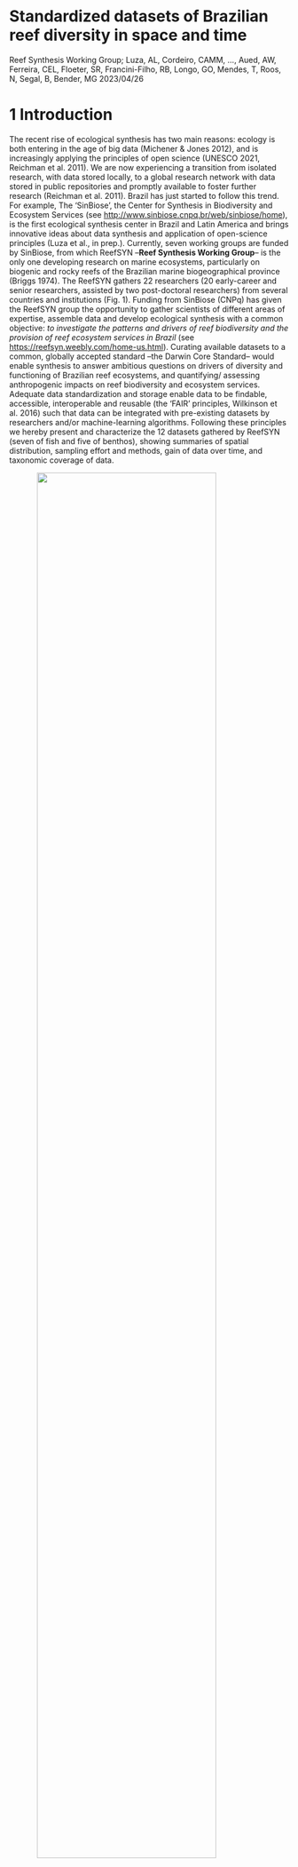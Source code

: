 Standardized datasets of Brazilian reef diversity in space and time
================
Reef Synthesis Working Group; Luza, AL, Cordeiro, CAMM, …, Aued, AW,
Ferreira, CEL, Floeter, SR, Francini-Filho, RB, Longo, GO, Mendes, T,
Roos, N, Segal, B, Bender, MG
2023/04/26

<!-- README.md is generated from README.Rmd. Please edit that file -->
<!-- badges: start -->
<!-- badges: end -->

# 1 Introduction

The recent rise of ecological synthesis has two main reasons: ecology is
both entering in the age of big data (Michener & Jones 2012), and is
increasingly applying the principles of open science (UNESCO 2021,
Reichman et al. 2011). We are now experiencing a transition from
isolated research, with data stored locally, to a global research
network with data stored in public repositories and promptly available
to foster further research (Reichman et al. 2011). Brazil has just
started to follow this trend. For example, The ‘SinBiose’, the Center
for Synthesis in Biodiversity and Ecosystem Services (see
<http://www.sinbiose.cnpq.br/web/sinbiose/home>), is the first
ecological synthesis center in Brazil and Latin America and brings
innovative ideas about data synthesis and application of open-science
principles (Luza et al., in prep.). Currently, seven working groups are
funded by SinBiose, from which ReefSYN –**Reef Synthesis Working
Group**– is the only one developing research on marine ecosystems,
particularly on biogenic and rocky reefs of the Brazilian marine
biogeographical province (Briggs 1974). The ReefSYN gathers 22
researchers (20 early-career and senior researchers, assisted by two
post-doctoral researchers) from several countries and institutions (Fig.
1). Funding from SinBiose (CNPq) has given the ReefSYN group the
opportunity to gather scientists of different areas of expertise,
assemble data and develop ecological synthesis with a common objective:
*to investigate the patterns and drivers of reef biodiversity and the
provision of reef ecosystem services in Brazil* (see
<https://reefsyn.weebly.com/home-us.html>). Curating available datasets
to a common, globally accepted standard –the Darwin Core Standard– would
enable synthesis to answer ambitious questions on drivers of diversity
and functioning of Brazilian reef ecosystems, and quantifying/ assessing
anthropogenic impacts on reef biodiversity and ecosystem services.
Adequate data standardization and storage enable data to be findable,
accessible, interoperable and reusable (the ‘FAIR’ principles, Wilkinson
et al. 2016) such that data can be integrated with pre-existing datasets
by researchers and/or machine-learning algorithms. Following these
principles we hereby present and characterize the 12 datasets gathered
by ReefSYN (seven of fish and five of benthos), showing summaries of
spatial distribution, sampling effort and methods, gain of data over
time, and taxonomic coverage of data.

<img src="README_files/figure-gfm/unnamed-chunk-1-1.png" width="80%" height="80%" style="display: block; margin: auto;" /><img src="README_files/figure-gfm/unnamed-chunk-1-2.png" width="80%" height="80%" style="display: block; margin: auto;" />
Fig. 1: Institutions (A) and research topics (B) explored by the ReefSYN
team members.

# 2 Methodology

## 2.1 Geographical and temporal coverage

From 2001 up to 2020, we gathered data on fish and benthic organisms
(e.g., algae, corals) in more 344 localities distributed throughout the
Brazilian coast and oceanic islands (Fig. 2, Tables 1 and 2). All these
data came from geographically replicated, large-scale and long-term
ecological monitoring research programs conducted over the last decades
in Brazil (SISBOTA-MAR, PELD-ILOC, Abrolhos Bank monitoring), and from
novel initiatives such as the monitoring of reef fish and benthos of Rio
Grande do Norte (e.g., Ross et al. 2019). The Brazilian marine
biogeographical province (Briggs, 1974; Floeter et al., 2008; Pinheiro
et al., 2018), located in Southwestern Atlantic, host reefs with mostly
turbid and nutrient-rich waters due to the sediment discharge from
several rivers that flow into the coast (Aued et al., 2018; Loiola et
al., 2019; Mies et al., 2020).Coral and rocky reefs are disposed along
more than 27 latitude degrees in the narrow continental shelf (0.91N to
27.6S latitude degrees; Fig. 3). These reefs are exposed to varied
temperature, productivity and salinity settings, producing a
north/northeast and south/southeast regionalization of the coastal
biodiversity (Cord et al., 2022; Pinheiro et al., 2018). Far from the
coast there are four oceanic islands, which host coralligenous and rocky
reefs, with high endemism levels, and a varied similarity in species
composition to that of coastal reefs (Cord et al., 2022; Pinheiro et
al., 2018). Recent analysis of spatially extensive benthic datasets
revealed clear-water reef communities occurring in the oceanic islands
and in oligotrophic waters from the Northeast region, whereas
turbid-water reef communities occurring throughout the coast (Santana et
al. 2023). The sampling effort available in the current datasets was not
evenly distributed in time. Indeed, since 2001, the number of samples
accumulated over time, as well as the number of sampled taxa (Fig. 2).
There was a notable increase in sampling effort after 2012-2013, which
is associated with the Sisbiota-Mar network, the increase in team
members, aggregation of datasets, and the total amount of financial
support derived from network cooperative efforts/partners. The
ProspeqMar project, for example, which has bioprospection and holobiotic
investigation objectives, has been an important contribution to network
maintenance from 2013 onwards. Notably, the cumulative number of
eventIDs (i.e. information associated with a sampling event–
i.e. something that occurs at a place and time– Darwin Core Task Group
(2009)) over time across the datasets show that i) there was an abrupt
increase in the number of eventIDs after 2013, mainly for benthos
(leveraged by the Sisbiota-Mar project (CNPq)), ii) large projects such
as Sisbiota-Mar and PELD ILOC have already made an effort to gather data
from previous initiatives (Krajewski & Floeter 2011), iii) there was a
nearly constant increase in the number of fish taxa over time. For
benthos, in contrast, there were years of constancy amid years of abrupt
increase in the number of identified taxa (Figs. 3 and 4), a delay
probably caused by the laboratory and computational work required to
identify these organisms.

<img src="README_files/figure-gfm/unnamed-chunk-2-1.png" width="100%" height="100%" style="display: block; margin: auto;" />
Fig. 2: Spatial distribution of fish (left) and benthos (right) sampling
sites per dataset.

## 2.2 Data description

The datasets described here represent different efforts to gather data
on reef fish and benthos along the Brazilian biogeographical province.
We hereby present 13 datasets, being eight of reef fish and five of
benthos. Three out of seven fish datasets and two out of five benthic
datasets are time series (Tables 1 and 2). The remaining datasets are
spatial snapshots (only one visit to a site) whose data were collected
over many years. There were a total of 24020 samples distributed
throughout the Brazilian biogeographic province (n=19969 for fish, and
n=4051) from 2001 to 2023. These samples were distributed in a total of
55 sites and 316 localities.

Table 1: Description of reef fish datasets.

| Dataset |         Sampling Protocol          | Samples (n) |     Scale     | Sampling area (m2) | Number of sites |    Latitude    |   Longitude    |   Years   |
|:-------:|:----------------------------------:|:-----------:|:-------------:|:------------------:|:---------------:|:--------------:|:--------------:|:---------:|
|    I    | Underwater visual survey - 20 x 2m |    4570     | Transect/plot |         40         |       20        |  -27.85, 0.92  | -48.52, -28.86 | 2001-2015 |
|   VI    |        Video plot - 2 x 1m         |     390     | Transect/plot |         2          |       12        |  -27.6, -0.87  | -48.39, -34.04 | 2009-2014 |
|   IV    | Underwater Visual Survey - 20 x 2m |    3480     | Transect/plot |         40         |        4        |  -20.53, 0.97  | -33.82, -28.86 | 2006-2019 |
|  VIII   | Underwater visual survey - 20 x 2m |     859     | Transect/plot |         40         |        7        |  -6.38, -4.72  | -36.7, -34.93  | 2016-2023 |
|    V    | Underwater visual survey - 20 x 2m |    1897     | Transect/plot |         40         |        9        | -27.84, -27.12 | -48.53, -48.33 | 2007-2021 |
|   III   | Underwater visual survey - 20 x 2m |    2146     | Transect/plot |         40         |        1        | -23.01, -22.96 | -42.04, -41.98 | 2003-2021 |
|   II    | Stationary visual survey - 4 x 2m  |    6422     | Transect/plot |         8          |        5        |  -18, -16.89   | -39.15, -38.65 | 2001-2014 |
|   VII   | Underwater visual survey - 20 x 2m |     330     | Transect/plot |         40         |        1        | -24.11, -24.1  | -45.71, -45.69 | 2013-2022 |

Table 2: number of sampling events of benthos sampling, per dataset.

| Dataset |       Sampling Protocol       | Samples (n) |   Scale    | Sampling area (m2) | Number of sites |    Latitude    |   Longitude    |   Years   |
|:-------:|:-----------------------------:|:-----------:|:----------:|:------------------:|:---------------:|:--------------:|:--------------:|:---------:|
|   XI    | Photoquadrats - 0.25 x 0.25 m |     345     | Plot/point |        0.06        |       15        |  -27.6, -0.87  | -48.39, -29.31 | 2010-2014 |
|    X    | Photoquadrats - 0.66 x 0.75 m |     24      | Plot/point |        0.50        |        7        |  -24.29, 0.92  | -46.18, -28.86 | 2008-2018 |
|   XII   |    Photoquadrats 50 X 50cm    |    2748     | Plot/point |        0.25        |        4        |  -20.52, 0.92  | -33.82, -29.32 | 2013-2019 |
|  XIII   | Photoquadrats - 0.25 x 0.25 m |     285     | Plot/point |        0.06        |        7        |  -6.38, -4.75  | -36.69, -34.93 | 2016-2017 |
|   IX    |  Photoquadrats - 0.5 x 0.5 m  |     54      | Plot/point |        0.66        |        7        | -17.98, -16.89 | -39.15, -38.66 | 2003-2014 |
|   IX    |   Photoquadrats - 1 X 0.7 m   |     595     | Plot/point |        0.66        |        7        | -17.98, -16.89 | -39.15, -38.66 | 2003-2014 |

<!-- badges: start -->
<!-- badges: end -->

<img src="README_files/figure-gfm/unnamed-chunk-5-1.png" width="100%" height="100%" style="display: block; margin: auto;" />
Fig. 3: The number of sampling events accumulated over time for fish
(top) and benthos (bottom). One sampling event consists, for example, on
one transect deployed into a locality. The vertical segments indicate
the year in which data included in each dataset started to be collected.
The horizontal bars depict the main funding sources as follows: dark
gray bar: Sisbiota, CNPq; light gray bar: PELD, CNPq; green bar:
ReefSYN, SinBiose CNPq.Databases: I: Fish communities from the Brazilian
province; II: Abrolhos Bank monitoring/time series; III: Arraial do Cabo
(Rio de Janeiro) monitoring/time series; IV: Oceanic islands’
monitoring/time series; V: Santa Catarina monitoring/time series; VI:
Trophic interactions along the Western Atlantic; VII: Alcatrazes
monitoring/time series; VIII: Rio Grande do Norte monitoring/time
series; IX: Benthic communities’ monitoring in Abrolhos Bank; X:
Extended benthic communities from the Brazilian province; XI: Benthic
communities from the Brazilian province; XII: Benthic communities’
monitoring/time series from oceanic islands; XIII: Benthic communities
from Rio Grande do Norte.

<img src="README_files/figure-gfm/unnamed-chunk-6-1.png" width="100%" height="100%" style="display: block; margin: auto;" />
Fig. 4: Trends in the number of scientific names accumulated over time
for fish (top) and benthos (bottom). The vertical segments depict the
year in which data included in each Dataset started to be collected. The
horizontal bars depict the formal funding as follows: dark gray bar:
Sisbiota, CNPq; light gray bar: PELD, CNPq; green bar: ReefSYN, SinBiose
CNPq. Databases: I: Fish communities from the Brazilian province; II:
Abrolhos Bank monitoring/time series; III: Arraial do Cabo (Rio de
Janeiro) monitoring/time series; IV: Oceanic islands’ monitoring/time
series; V: Santa Catarina monitoring/time series; VI: Trophic
interactions along the Western Atlantic; VII: Alcatrazes monitoring/time
series; VIII: Rio Grande do Norte monitoring/time series; IX: Benthic
communities’ monitoring in Abrolhos Bank; X: Extended benthic
communities from the Brazilian province; XI: Benthic communities from
the Brazilian province; XII: Benthic communities’ monitoring/time series
from oceanic islands; XIII: Benthic communities from Rio Grande do
Norte.

# 2.3 Data sources and sampling protocol

## 2.3.1 Reef fish datasets

### 2.3.1.1 Dataset I: Fish communities from the Brazilian province

This dataset, used by Morais et al. (2017), includes fish counts and
size estimates in 4,570 transects distributed over 137 localities in 20
different sites spanning from 0° to 27°S latitude degrees (including
oceanic islands). Sampling descriptors include *Observer ID*, *site
depth*, and *date*. The geographical information (coordinates) is
indicated here at the site level (i.e., represents a set of replicates
of transects in a given time and place). The method used to sample fish
was underwater visual census (UVC) with 20 × 2m in dimension, and
samples were obtained in the austral summer from 2007 to 2011. Strip
transects performed by free or scuba diving, during which the diver
unwound a tape while identifying, counting and estimating the total
length (LT, cm) of non-cryptic fishes \>10 cm. And, while retracting the
tape, following the same procedure for benthic-associated non-cryptic
fishes \<10 cm and cryptic species (see Morais et al. 2017 for more
details). The dataset also includes data from Krajewski & Floeter
(2011).

### 2.3.1.2 Dataset II: Abrolhos Bank monitoring/time series

Fish assemblage data from the Abrolhos Bank was collected by Ronaldo
Francini-Filho from 2001 to 2014. The dataset here includes samples of
five sites and 28 localities nested within sites but not evenly
distributed in space.. The variables in this dataset are related to the
description of fish identification and abundance, measured at stationary
visual censuses (4 x 2m, 5 min). Depth of sampling varied among sites
and ranged between 2 and 15m. Benthic communities assessments were
completed at the same sites, localities and depths of fish stationary
censuses, using either point-intersect technique (four 10m-transects in
each depth and locality) or photo quadrats (10 quadrats, 0.7m2).

### 2.3.1.3 Dataset III: Arraial do Cabo (Rio de Janeiro) monitoring/time series

The data were collected by the [LECAR team](https://www.lecar.uff.br/)
from 2003 to 2021, but were annually collected only from 2014 to 2021 at
four of the 21 sites monitored. All other sites were sampled
opportunistically. Dataset includes fish species, size and abundance
recorded at 40m2 (20x2m) belt-transects in rocky reefs in Arraial do
Cabo, Rio de Janeiro. Transects were laid at different depths at,
approximately, 5m intervals according to local maximum depths, ranging
from 1 to 25m deep. Samples include data from two distinct oceanographic
domains present locally, one under strong influence of seasonal
upwelling, and another with indirect influence of the upwelling.

### 2.3.1.4 Dataset IV: Oceanic islands’ monitoring/time series

Dataset of fish recorded in the four oceanic islands of Brazil: Fernando
de Noronha Archipelago, Rocas’ Atoll, Trindade Island and Martiz Vaz
Archipelago, and Saint Peter and Saint Paul’s Archipelago. Data were
collected from 2013 to 2019, organized by Juan Quimbayo, Thiago Silveira
and Cesar Cordeiro (PELD-ILOC team) and is curated by Cesar Cordeiro.
The method used to sample fish was the underwater visual census (UVC).
These data were generated by the team of applying the same UVS protocol
(20 x 2m strip transect) described above and used by Morais et
al. (2017). Transects were laid at different depths at 5m intervals
according to local maximum depths, ranging from 3 to 25m deep.

### 2.3.1.5 Dataset V: Santa Catarina monitoring/time series

The data was collected yearly by the [LBMM team](https://lbmm.ufsc.br/),
from 2007 to 2021. Dataset includes fish species, size and abundance
recorded at 40m2 (20x2m) belt-transects in nine sites along the Santa
Catarina state coastal area. Transects were laid at different depths at,
approximately, 5m intervals according to local maximum depths, ranging
from 1 to 25m deep (Quimbayo et al. 2022).

### 2.3.1.6 Dataset VI: Trophic interactions along the Western Atlantic

This dataset, used by Longo et al. (2019), includes records of feeding
behavior of fish over the benthic community, as well interactions among
fish. These data were obtained with 1,133 unique videoplots deployed in
70 localities from 17 different sites spanning 61 degrees of latitude,
from 34°N to 27°S. Sampling descriptors include *recording time*,
*date*, *depth*, and *observed ID*. At each site, static videos were
replicated at 2 × 1 m areas positioned haphazardly on the reefs, with
5–10 m between replicates. Feeding pressure was estimated as the product
of the number of bites taken and the body mass (in kilograms) of the
fish, accounting for body size variation. Individual biomass was
obtained through length–weight relationships from the literature (Froese
& Pauly, 2016).

### 2.3.1.7 Dataset VII: Alcatrazes monitoring/time series

This dataset has been collected through the collective effort among
Instituto Chico Mendes, Centro de Biologia Marinha, Universidade de São
Paulo (CEBIMar/USP), LECAR and LBMM teams. The Alcatrazes Archipelago
(AA) is located 36 km offshore the Northern Coast of São Paulo State,
Brazil (24°06’03” S, 45°41’25” W; Fig. 1). This archipelago is composed
of one main island and 13 rocky outcrops of different size, making up 73
ha of land. The Alcatrazes monitoring program started 2013 until present
and has aimed to monitor reef fish assemblages using belt transects
(underwater visual surveys of 40 m2 (20 - 2m transects). A total of 113
species were recorded (109 identified at the level of species and four
at the level of genus) along 325 plots (belt transects). In each
transect, the divers identified, counted, and estimated the total length
(TL) of all fish species observed within a belt transect.

### 2.3.1.8 Dataset VIII: Rio Grande do Norte monitoring/time series

Data collected by Guilherme Longo and Natália Roos in Rio Grande do
Norte, based on fishes and benthos collected in the same spatial unit. A
transect of 20x2m was used to record fishes, they also deployed 10 photo
quadrats to register benthic organisms. Data have been collected yearly
since 2016, at depths ranging from 1 to 28 m according to local depth.
These data were used in a publication by Natalia Roos [Roos et
al. 2019](https://www.int-res.com/prepress/m13005.html).

## 2.3.2 Benthic datasets

### 2.3.2.1 Dataset IX: Benthic communities’ monitoring in Abrolhos Bank

A mosaic of 15 high-resolution digital images totaling 0.7 m2
constituted each sample. Quadrats were permanently delimited by fixed
metal pins and set at random distances along a 20–50 m axis on the tops
of reef pinnacles. Relative coral cover was estimated through the
identification of organisms below 300 randomly distributed points per
quadrat (i.e., 20 points per photograph) using the Coral Point Count
with Excel Extensions software (Kohler and Gill, 2006). The counts of
benthic organisms were converted to percentages.

### 2.3.2.2 Dataset X: Extended benthic communities from the Brazilian province

This dataset was compiled by Erika Santana, Anaíde Aued, and Ronaldo
Francini-Filho, and consists of data on benthic organisms sampled in
photo quadrats deployed in several sites disposed along the coast and
oceanic islands. This dataset is complementary to the dataset of Aued et
al. (2018). Following the imaging register, image processing was done
using the Coral Point Count with Excel extensions software (CPCe v. 4.1)
(Kohler and Gill, 2006). Benthic organisms were identified at different
taxonomic levels (morphotype, species, order). Morphotypes were adapted
from Steneck and Dethier (1994) in which algae are grouped according to
morpho-anatomical characteristics. However, morphotype, bare substrate,
sediment, lost information (shade, quadrat, tape) and turf were not
included in the data because they do not represent taxonomic entities in
which DwC standards are based. The dataset originally had environmental
descriptors such as *site depth*, *month* and *year*, which were
adequate here using DwC standards. This dataset was combined with the
dataset of Aued et al. (2018) in the analysis of Santana et al. (2023).
For dataset including benthic cover categories not included here, please
contact data providers.

### 2.3.2.3 Dataset XI: Benthic communities from the Brazilian province

This dataset includes site-level cover information of ~100 benthic taxa from 3,855 photo quadrats deployed in 40 localities from 15 different sites, spanning 0° to 27°S latitude degrees. The data here is the same as in Aued et al. (2018), and sampling sites indicated here are the same from Morais et al. (2017) and Aued et al. (2018). Benthic organisms were
identified at the lowest possible taxonomic level (i.e., morphotype,
species, order) according to constraints related to image
identification. Image processing was done using the Coral Point Count
with Excel extensions software (CPCe v. 4.1) (Kohler and Gill, 2006),
with the exception of data from Trindade island which was analysed using
the photoQuad software (Trygonis & Sini, 2012). Bare substrate,
sediment, lost information (shade, quadrat, tape) and turf were not
included in the data because they do not represent taxonomic entities in
which DwC standards are based. Sampling descriptors include *photo
quadrat ID*, *site depth*, *date* or *year* and, for some samples,
*observer ID.* The geographical information is indicated at the site
level. Six to twenty 2x1m horizontal surfaces of reef area on each depth
strata were haphazardly selected for taking photo quadrats (25 x 25 cm)
and characterized the benthic community. Each 2x1m area was set, at
least, two meters apart from each other and considered as independent
sample units.

### 2.3.2.4 Dataset XII: Benthic communities’ monitoring/time series from oceanic islands

Dataset of benthic communities recorded in the four oceanic islands of
Brazil: Fernando de Noronha Archipelago, Rocas’ Atoll, Trindade Island
and Martin Vaz Archipelago, and Saint Peter and Saint Paul’s
Archipelago. These data were collected from 2013 to 2022, organized by
Thiago Silveira and Cesar Cordeiro (PELD-ILOC team) and curated by Cesar
Cordeiro. These data were generated by the team of [PELD ILOC
project](http://peldiloc.sites.ufsc.br/), and are still being sampled
annually. As the images from 2020 to 2022 are still under analysis,
these data were not included here. The method for registering the
benthic community included three to six fixed transects (20 m) parallel
to the coastline placed at 2 m intervals. Ten to 11 (50 × 50 cm) photo
quadrats were taken at each transect in each year and locality from 2013
to 2019. Following the imaging register, image processing was done using
the Coral Point Count with Excel extensions software (CPCe v. 4.1)
(Kohler and Gill, 2006). This stage consisted on the identification of
major taxonomic, morpho-anatomical benthic groups and the estimation of
their relative cover in samples. Bare substrate, sediment, lost
information (shade, quadrat, tape), morpho-anatomical benthic groups and
turf were not included in the data because they do not represent
taxonomical entities in which DwC standards are based. Software analysis
were performed by overlaying 50 random points on each image and
identifying the organisms immediately below each point details (details
in Zamoner et al. 2021).

### 2.3.2.4 Dataset XIII: Benthic communities from Rio Grande do Norte

See 2.3.1.8

# 2.4 Data management and standardization

We strive to standardize data and follow the FAIR principles of data
science – i.e. data should be “findable”, “accessible”, “interoperable”,
and “reusable” (Wilkinson et al., 2016). Data holders supplied their
datasets to the database managers in digital format (e.g., spreadsheets,
csv files). The datasets were predominantly managed in the R Programming
Environment (R Core Team 2022).

# 2.5 Data structure

All datasets are available as a Darwin Core Archive (DwC-A), and all
fields were named compliant with Darwin Core (DwC) standards (TDWG,
2015), which includes an event core (event sampling data), occurrence
(taxonomic data), and extended measurement or fact (environmental
variables and taxa counts or cover) (Fig. 5).

<img src="dataStructure.png" width="75%" height="75%" style="display: block; margin: auto;" />
Fig. 5: ReefSYN data structure following the Darwin Core Standard.
Dataset codes in Tables 1 and 2.

# 2.6 Quality assurance/quality control procedures

- The name of all taxa were checked against the WoRMS database, using
  the R package “worrms” (World Register of Marine Species (WoRMS,
  2022)). Thus, valid scientific names were called
  “scientificNameAccepted” following the DwC standard.
- Samples were always collected by researchers or trained students.
- Sampling methods are broadly used and accepted worldwide.
- Data were checked by two data managers (A.L. Luza, C. Cordeiro) and
  questions were sent to data owners whenever necessary. The data owners
  are listed in the Author contributions’ section. Overall, main
  inconsistencies found in the datasets (and solved by contacting the
  data owners) were related with 1) region names; 2) locality names; 3)
  site names; 4) different IDs of unique sampling events; 5) format of
  sampling day, month and year; 6) Missing sampling day, month, year; 7)
  lack of geographical information; 8) misspelling of species names; 9)
  sampling unit identity (e.g., one video plot, photoquadrat).
- Data owners shared Microsoft Excel spreadsheets (“.csv”, “.xlsx”),
  often containing data in a wide format. Most data were transformed
  into a long format, organized, standardized (following the DwC
  standard) and processed using the R Programming Environment (R Core
  Team, 2022). Some modifications that could not be easily done in R,
  regarding the splitting of sample IDs, were done in Microsoft Excel.
  It consisted in dealing with eventIDs separated by different
  separators (“ \_ “,” . ” , …) and we used Excel to have more control
  on what information to get. R routines (scripts) are available at
  GitHub, together with the raw data.
- Softwares used to identify benthos were cited in the description of
  each dataset so the data user is aware of them.

# 2.7 Taxonomic coverage

General taxonomic coverage description

The seven fish datasets comprise the description of the occurrence of
318 taxa from 176 genera, 69 families and 2 classes, being them
TeleosteiandElasmobranchii. The five benthic datasets comprise the
description of the occurrence of 82 taxa, 82 genera, 68 families, 15
classes, and 4 kingdoms, being them Plantae, Animalia, Bacteria,
Chromista. Because the photographic identification does not always allow
the species level identification, the number of genera and families are
comparatively high relative to species richness. In general, the
datasets with a large spatial coverage (datasets I and X from
SISBIOTA-Mar project) showed higher taxa richness in comparison with
local monitoring (datasets IV and XI) (Fig. 6).

<img src="README_files/figure-gfm/unnamed-chunk-8-1.png" width="100%" height="100%" style="display: block; margin: auto;" />
Fig. 6: Taxa richness according to taxonomic classification in each
dataset. Column labels denote different reef fish and benthos datasets
(see Fig. 5).

# 2.8 Taxonomic coverage per dataset

## 2.8.1 Fish

*Taxonomic ranks*

Kingdom: Animalia, NA

Phylum: Chordata, NA

Class: Elasmobranchii, Teleostei, NA

Orders: Acanthuriformes, Acropomatiformes, Albuliformes, Anguilliformes,
Aulopiformes, Batrachoidiformes, Beloniformes, Blenniiformes,
Callionymiformes, Carangaria incertae sedis, Carangiformes,
Carcharhiniformes, Centrarchiformes, Clupeiformes, Dactylopteriformes,
Eupercaria incertae sedis, Gobiesociformes, Gobiiformes,
Holocentriformes, Kurtiformes, Lophiiformes, Mugiliformes, Mulliformes,
Myliobatiformes, Orectolobiformes, Ovalentaria incertae sedis,
Perciformes, Pleuronectiformes, Rhinopristiformes, Scombriformes,
Syngnathiformes, Tetraodontiformes, Torpediniformes, NA

Families: Acanthuridae, Albulidae, Antennariidae, Apogonidae,
Aulostomidae, Balistidae, Batrachoididae, Belonidae, Blenniidae,
Bothidae, Callionymidae, Carangidae, Carcharhinidae, Centropomidae,
Chaenopsidae, Chaetodontidae, Cirrhitidae, Dactylopteridae, Dasyatidae,
Diodontidae, Dorosomatidae, Echeneidae, Engraulidae, Ephippidae,
Fistulariidae, Gerreidae, Ginglymostomatidae, Gobiesocidae, Gobiidae,
Grammatidae, Gymnuridae, Haemulidae, Hemiramphidae, Holocentridae,
Kyphosidae, Labridae, Labrisomidae, Lutjanidae, Malacanthidae,
Microdesmidae, Monacanthidae, Mugilidae, Mullidae, Muraenidae,
Myliobatidae, Narcinidae, Ogcocephalidae, Ophichthidae, Opistognathidae,
Ostraciidae, Pempheridae, Pinguipedidae, Pomacanthidae, Pomacentridae,
Pomatomidae, Priacanthidae, Rachycentridae, Rhinobatidae, Scaridae,
Sciaenidae, Scombridae, Scorpaenidae, Serranidae, Sparidae,
Sphyraenidae, Syngnathidae, Synodontidae, Tetraodontidae,
Tripterygiidae, NA

Genus: Ablennes, Abudefduf, Acanthistius, Acanthostracion, Acanthurus,
Aetobatus, Ahlia, Albula, Alectis, Alphestes, Aluterus, Amblycirrhitus,
Amphichthys, Anchoviella, Anisotremus, Antennarius, Apogon, Archosargus,
Arcos, Astrapogon, Aulostomus, Azurina, Balistes, Bathygobius, Belone,
Bodianus, Bothus, Calamus, Callionymus, Cantherhines, Canthidermis,
Canthigaster, Caranx, Carcharhinus, Centropomus, Centropyge,
Cephalopholis, Chaetodipterus, Chaetodon, Channomuraena, Chilomycterus,
Chloroscombrus, Choranthias, Chromis, Clepticus, Coryphopterus,
Cosmocampus, Cryptotomus, Ctenogobius, Dactylopterus, Dasyatis,
Decapterus, Dermatolepis, Diapterus, Diodon, Diplectrum, Diplodus,
Doratonotus, Dules, Echeneis, Echidna, Elacatinus, Elagatis,
Emblemariopsis, Enchelycore, Engraulis, Enneanectes, Entomacrodus,
Epinephelus, Equetus, Eucinostomus, Eugerres, Euthynnus, Fistularia,
Gerres, Ginglymostoma, Gnatholepis, Gobioclinus, Gobiosoma,
Goblioclinus, Gramma, Gymnothorax, Gymnura, Haemulon, Halichoeres,
Harengula, Helcogramma, Hemiramphus, Heteropriacanthus, Hippocampus,
Holacanthus, Holocentrus, Hypanus, Hypleurochilus, Hyporthodus,
Hypsoblennius, Kyphosus, Labrisomus, Lactophrys, Lutjanus, Malacanthus,
Malacoctenus, Melichthys, Micrognathus, Microgobius, Microspathodon,
Mugil, Mulloidichthys, Mullus, Muraena, Mycteroperca, Myliobatis,
Myrichthys, Myripristis, Narcine, Negaprion, Nicholsina, Ocyurus,
Odontoscion, Ogcocephalus, Ophichthus, Ophioblennius, Opistognathus,
Orthopristis, Pagrus, Parablennius, Paraclinus, Paranthias, Pareques,
Pempheris, Phaeoptyx, Pinguipes, Platybelone, Plectrypops, Pomacanthus,
Pomatomus, Porichthys, Priacanthus, Priolepis, Prognathodes,
Pronotogrammus, Pseudobatos, Pseudocaranx, Pseudupeneus, Ptereleotris,
Rachycentron, Rhinobatos, Rhomboplites, Rypticus, Sardinella,
Sargocentron, Scartella, Scarus, Scomberomorus, Scorpaena, Scorpaenodes,
Selar, Selene, Seriola, Serranus, Sparisoma, Sphoeroides, Sphyraena,
Starksia, Stegastes, Stephanolepis, Strongylura, Synodus, Thalassoma,
Trachinotus, Upeneus, Uraspis, Xyrichtys, Zapteryx, NA

Species: Ablennes hians, Abudefduf saxatilis, Acanthistius brasilianus,
Acanthostracion polygonia, Acanthostracion polygonium, Acanthostracion
quadricornis, Acanthurus bahianus, Acanthurus chirurgus, Acanthurus
coeruleus, Acanthurus monroviae, Aetobatus narinari, Ahlia egmontis,
Albula vulpes, Alectis ciliaris, Alphestes afer, Aluterus monoceros,
Aluterus scriptus, Amblycirrhitus earnshawi, Amblycirrhitus pinos,
Amphichthys cryptocentrus, Anchoviella lepidentostole, Anisotremus
moricandi, Anisotremus surinamensis, Anisotremus virginicus, Antennarius
multiocellatus, Apogon americanus, Apogon axillaris, Apogon
pseudomaculatus, Archosargus probatocephalus, Archosargus rhomboidalis,
Arcos rhodospilus, Astrapogon puncticulatus, Aulostomus maculatus,
Aulostomus strigosus, Azurina multilineata, Balistes capriscus, Balistes
vetula, Bathygobius soporator, Belone belone, Bodianus insularis,
Bodianus pulchellus, Bodianus rufus, Bothus lunatus, Bothus ocellatus,
Calamus calamus, Calamus penna, Callionymus bairdi, Cantherhines
macrocerus, Cantherhines pullus, Canthidermis maculata, Canthidermis
sufflamen, Canthigaster figueiredoi, Canthigaster sanctaehelenae, Caranx
bartholomaei, Caranx crysos, Caranx hippos, Caranx latus, Caranx
lugubris, Caranx ruber, Carcharhinus perezi, Carcharhinus perezii,
Centropomus parallelus, Centropomus undecimalis, Centropyge
aurantonotus, Cephalopholis fulva, Chaetodipterus faber, Chaetodon
ocellatus, Chaetodon sanctaehelenae, Chaetodon sedentarius, Chaetodon
striatus, Channomuraena vittata, Chilomycterus reticulatus,
Chilomycterus spinosus, Chloroscombrus chrysurus, Choranthias
salmopunctatus, Chromis flavicauda, Chromis jubauna, Chromis limbata,
Chromis limbaughi, Chromis scotti, Clepticus brasiliensis, Coryphopterus
dicrus, Coryphopterus glaucofraenum, Coryphopterus thrix, Cosmocampus
albirostris, Cryptotomus roseus, Ctenogobius saepepallens, Dactylopterus
volitans, Dasyatis marianae, Decapterus macarellus, Decapterus
punctatus, Dermatolepis inermis, Diapterus auratus, Diodon holocanthus,
Diodon hystrix, Diplectrum formosum, Diplectrum radiale, Diplodus
argenteus, Doratonotus megalepis, Dules auriga, Echeneis naucrates,
Echidna catenata, Elacatinus figaro, Elacatinus phthirophagus,
Elacatinus pridisi, Elagatis bipinnulata, Emblemariopsis signifer,
Enchelycore anatina, Enchelycore carychroa, Enchelycore nigricans,
Engraulis anchoita, Enneanectes altivelis, Enneanectes smithi,
Epinephelus adscensionis, Epinephelus itajara, Epinephelus marginatus,
Epinephelus morio, Equetus lanceolatus, Eucinostomus argenteus,
Eucinostomus lefroyi, Eucinostomus melanopterus, Eugerres brasilianus,
Euthynnus alletteratus, Fistularia petimba, Fistularia tabacaria, Gerres
cinereus, Ginglymostoma cirratum, Gnatholepis thompsoni, Gobioclinus
kalisherae, Gobiosoma hemigymnum, Goblioclinus kalisherae, Gramma
brasiliensis, Gymnothorax funebris, Gymnothorax miliaris, Gymnothorax
mordax, Gymnothorax moringa, Gymnothorax vicinus, Gymnura altavela,
Haemulon atlanticus, Haemulon aurolineatum, Haemulon chrysargyreum,
Haemulon melanurum, Haemulon parra, Haemulon plumierii, Haemulon
squamipinna, Haemulon steindachneri, Halichoeres bivittatus, Halichoeres
brasiliensis, Halichoeres dimidiatus, Halichoeres maculipinna,
Halichoeres penrosei, Halichoeres poeyi, Halichoeres radiatus,
Halichoeres rubrovirens, Halichoeres sazimai, Harengula clupeola,
Harengula jaguana, Helcogramma ascensionis, Hemiramphus brasiliensis,
Heteropriacanthus cruentatus, Hippocampus reidi, Holacanthus ciliaris,
Holacanthus tricolor, Holocentrus adscensionis, Hypanus berthalutzea,
Hypanus marianae, Hypleurochilus brasil, Hypleurochilus fissicornis,
Hypleurochilus pseudoaequipinnis, Hyporthodus niveatus, Hypsoblennius
invemar, Kyphosus bigibbus, Kyphosus cinerascens, Kyphosus sectatrix,
Kyphosus vaigiensis, Labrisomus cricota, Labrisomus nuchipinnis,
Lactophrys trigonus, Lutjanus alexandrei, Lutjanus analis, Lutjanus
apodus, Lutjanus cyanopterus, Lutjanus griseus, Lutjanus jocu, Lutjanus
synagris, Malacanthus plumieri, Malacoctenus brunoi, Malacoctenus
delalandii, Malacoctenus lianae, Malacoctenus triangulatus, Malacoctenus
zaluari, Melichthys niger, Micrognathus crinitus, Microgobius carri,
Microspathodon chrysurus, Mugil curema, Mulloidichthys martinicus,
Mullus argentinae, Muraena melanotis, Muraena pavonina, Muraena
retifera, Mycteroperca acutirostris, Mycteroperca bonaci, Mycteroperca
interstitialis, Mycteroperca microlepis, Mycteroperca venenosa,
Myliobatis goodei, Myrichthys breviceps, Myrichthys ocellatus,
Myripristis jacobus, Narcine brasiliensis, Negaprion brevirostris,
Nicholsina collettei, Nicholsina usta, Ocyurus chrysurus, Odontoscion
dentex, Ogcocephalus vespertilio, Ophichthus ophis, Ophioblennius
atlanticus, Ophioblennius macclurei, Ophioblennius trinitatis,
Opistognathus aurifrons, Orthopristis ruber, Pagrus pagrus, Parablennius
marmoreus, Parablennius pilicornis, Paraclinus spectator, Paranthias
furcifer, Pareques acuminatus, Pempheris schomburgkii, Phaeoptyx
pigmentaria, Pinguipes brasilianus, Plectrypops retrospinis, Pomacanthus
arcuatus, Pomacanthus paru, Pomatomus saltatrix, Porichthys
porosissimus, Priacanthus arenatus, Priolepis ascensionis, Prognathodes
brasiliensis, Prognathodes guyanensis, Prognathodes marcellae,
Prognathodes obliquus, Pronotogrammus martinicensis, Pseudobatos
horkelii, Pseudocaranx dentex, Pseudupeneus maculatus, Ptereleotris
randalli, Rachycentron canadum, Rhomboplites aurorubens, Rypticus
bistrispinus, Rypticus saponaceus, Sardinella brasiliensis, Sargocentron
bullisi, Scartella cristata, Scarus trispinosus, Scarus zelindae,
Scomberomorus brasiliensis, Scomberomorus maculatus, Scomberomorus
regalis, Scorpaena brachyptera, Scorpaena brasiliensis, Scorpaena
dispar, Scorpaena isthmensis, Scorpaena plumieri, Scorpaenodes
caribbaeus, Selar crumenophthalmus, Selene setapinnis, Selene vomer,
Seriola dumerili, Seriola lalandi, Seriola rivoliana, Serranus aliceae,
Serranus atricauda, Serranus atrobranchus, Serranus baldwini, Serranus
flaviventris, Serranus phoebe, Sparisoma amplum, Sparisoma axillare,
Sparisoma frondosum, Sparisoma radians, Sparisoma rocha, Sparisoma
tuiupiranga, Sparisoma viride, Sphoeroides greeleyi, Sphoeroides
spengleri, Sphoeroides testudineus, Sphyraena barracuda, Sphyraena
borealis, Sphyraena guachancho, Sphyraena picudilla, Sphyraena tome,
Starksia brasiliensis, Stegastes fuscus, Stegastes lubbocki, Stegastes
partitus, Stegastes pictus, Stegastes rocasensis, Stegastes sanctipauli,
Stegastes variabilis, Stephanolepis hispidus, Strongylura marina,
Strongylura timucu, Synodus foetens, Synodus intermedius, Synodus
synodus, Thalassoma ascensionis, Thalassoma noronhanum, Thalassoma
sanctaehelenae, Trachinotus falcatus, Trachinotus goodei, Trachinotus
ovatus, Upeneus parvus, Uraspis secunda, Xyrichtys blanchardi, Xyrichtys
novacula, Zapteryx brevirostris

## 2.8.2 Benthos

*Taxonomic ranks*

Kingdom: Animalia, Bacteria, Chromista, Plantae

Phylum: Annelida, Arthropoda, Bryozoa, Chlorophyta, Chordata, Cnidaria,
Cyanobacteria, Echinodermata, Mollusca, Ochrophyta, Porifera, Rhodophyta

Class: Anthozoa, Ascidiacea, Asteroidea, Bivalvia, Demospongiae,
Echinoidea, Florideophyceae, Gymnolaemata, Homoscleromorpha, Hydrozoa,
Ophiuroidea, Phaeophyceae, Polychaeta, Thecostraca, Ulvophyceae, NA

Orders: Actiniaria, Agelasida, Amphilepidida, Anthoathecata,
Aplousobranchia, Bryopsidales, Camarodonta, Ceramiales, Cheilostomatida,
Chondrillida, Cladophorales, Clionaida, Corallinales, Dasycladales,
Diadematoida, Dictyoceratida, Dictyotales, Ectocarpales, Fucales,
Gelidiales, Gigartinales, Halymeniales, Haplosclerida,
Homosclerophorida, Leptothecata, Malacalcyonacea, Nemaliales,
Peyssonneliales, Phlebobranchia, Poecilosclerida, Rhodymeniales,
Sabellida, Scleractinia, Stolidobranchia, Suberitida, Ulvales,
Verongiida, Zoantharia, NA

Families: Agariciidae, Agelasidae, Aglaopheniidae, Aplysinidae,
Ascidiidae, Astrangiidae, Astrocoeniidae, Bryopsidaceae,
Callyspongiidae, Carijoidae, Caulerpaceae, Champiaceae, Chondrillidae,
Cladophoraceae, Clionaidae, Codiaceae, Corallinaceae, Crambeidae,
Cystocloniaceae, Dasycladaceae, Dendrophylliidae, Diadematidae,
Dictyotaceae, Didemnidae, Echinometridae, Faviidae, Galaxauraceae,
Gelidiaceae, Gelidiellaceae, Gorgoniidae, Halimedaceae, Halymeniaceae,
Irciniidae, Lithophyllaceae, Lomentariaceae, Meandrinidae,
Mesophyllumaceae, Microcionidae, Milleporidae, Montastraeidae,
Nephtheidae, Niphatidae, Ophiotrichidae, Paramuriceidae, Parazoanthidae,
Petrosiidae, Peyssonneliaceae, Plakinidae, Plexaurellidae, Plexauridae,
Pocilloporidae, Poritidae, Pterogorgiidae, Rhizangiidae, Rhodomelaceae,
Sargassaceae, Schizoporellidae, Scytosiphonaceae, Serpulidae,
Sertulariidae, Siphonocladaceae, Sphenopidae, Styelidae, Suberitidae,
Ulvaceae, Valoniaceae, Wrangeliaceae, Zoanthidae, NA

Genus: Agaricia, Agelas, Aiolochroia, Amphimedon, Amphiroa, Aplysina,
Astrangia, Botrylloides, Bryopsis, Callyspongia, Canistrocarpus,
Carijoa, Caulerpa, Chaetomorpha, Champia, Chondrilla, Cladophora,
Clathria, Cliona, Codium, Colpomenia, Diadema, Dictyopteris,
Dictyosphaeria, Dictyota, Didemnum, Digenea, Echinometra, Favia,
Galaxaura, Gelidiella, Gelidiopsis, Gelidium, Halimeda, Halymenia,
Heterogorgia, Hypnea, Idiellana, Ircinia, Jania, Laurencia, Leptogorgia,
Lobophora, Macrorhynchia, Madracis, Meandrina, Mesophyllum, Millepora,
Monanchora, Montastraea, Muricea, Muriceopsis, Mussismilia, Neomeris,
Neospongodes, Ophiothela, Padina, Palythoa, Parazoanthus, Peyssonnelia,
Phallusia, Phyllogorgia, Plakinastrella, Plexaurella, Porites,
Protopalythoa, Pseudosuberites, Sargassum, Schizoporella, Siderastrea,
Stephanocoenia, Stypopodium, Tricleocarpa, Trididemnum, Tubastraea,
Udotea, Ulva, Valonia, Verongula, Wrangelia, Xestospongia, Zoanthus, NA

Species: Agaricia agaricites, Agaricia fragilis, Agaricia humilis,
Agelas dispar, Aiolochroia crassa, Aplysina fulva, Aplysina lactuca,
Aplysina lacunosa, Astrangia rathbuni, Astrangia solitaria, Botrylloides
nigrum, Bryopsis pennata, Callyspongia vaginalis, Canistrocarpus
cervicornis, Carijoa riisei, Caulerpa cupressoides, Caulerpa mexicana,
Caulerpa racemosa, Caulerpa verticillata, Champia parvula, Chondrilla
nucula, Cliona delitrix, Codium intertextum, Colpomenia sinuosa, Diadema
antillarum, Dictyopteris jolyana, Dictyopteris justii, Dictyopteris
plagiogramma, Dictyosphaeria versluysii, Dictyota menstrualis, Dictyota
mertensii, Didemnum perlucidum, Digenea simplex, Echinometra lucunter,
Favia gravida, Gelidiella acerosa, Gelidium floridanum, Gelidium
pusillum, Halimeda discoidea, Halimeda opuntia, Hypnea musciformis,
Idiellana pristis, Ircinia felix, Ircinia strobilina, Lobophora
variegata, Macrorhynchia philippina, Madracis decactis, Meandrina
brasiliensis, Meandrina braziliensis, Mesophyllum erubescens, Millepora
alcicornis, Millepora braziliensis, Millepora nitida, Monanchora
arbuscula, Monanchora brasiliensis, Montastraea cavernosa, Muricea
flamma, Muriceopsis sulphurea, Mussismilia braziliensis, Mussismilia
harttii, Mussismilia hispida, Mussismilia leptophylla, Neomeris
annulata, Neospongodes atlantica, Ophiothela mirabilis, Palythoa
caribaeorum, Palythoa grandiflora, Palythoa variabilis, Phallusia nigra,
Phyllogorgia dilatata, Plakinastrella microspiculifera, Plexaurella
grandiflora, Plexaurella regia, Porites astreoides, Porites branneri,
Stephanocoenia intersepta, Tricleocarpa cylindrica, Valonia ventricosa,
Verongula gigantea, Verongula rigida, Xestospongia muta, Zoanthus
sociatus

# 3 Data availability

These data are published under CC BY-NC licence. “Policy of data sharing
and use” can be found in the ReefSYN Organization in Github (available
[here::here](https://github.com/Sinbiose-Reefs/reefsyn_site/blob/master/DataPolicy_SINBIOSE.pdf)).
Data embargo goes up to **January 2024**, one year after the end of
ReefSYN funding.

# 4 Potential use and conclusions

Develop this. Mention the objectives of published and ongoing papers.

# Author contributions

AL Luza and CAMM Cordeiro standardized the data to the DwC Standard.
Data holders: CAMM Cordeiro, AW Aued, CEL Ferreira, T Mendes, N Roos, GO
Longo, RB Francini-Filho, SR Floeter.

# Competing interests

The authors have no competing interest to declare.

# Disclaimer

Embargo for fish dataset III (Time series of Arraial do Cabo, Rio de
Janeiro)

# Permits

Data were collected following Brazilian government legislation. This
includes authorization to the SISBIOTA-Mar project to assess images of
the benthic communities along the Brazilian reefs, under the permits \#
06/2012 (Parcel do Manuel Luis; SEMA-MA), \# 29953–1 (Rocas Atoll;
ICMBio/ MMA—Brazilian Ministry of Environment), \# 29687–2 (Fernando de
Noronha; ICMBio/ MMA—Brazilian Ministry of Environment), \# 32145–1
(Costa dos Corais, ICMBio/ MMA—Brazilian Ministry of Environment), \#
22637 (Abrolhos, ICMBio/ MMA—Brazilian Ministry of Environment), \#
4416–1 (Trindade Island, ICMBio/ MMA—Brazilian Ministry of Environment),
\# 37869 (Alcatrazes, ICMBio/ MMA—Brazilian Ministry of Environment), \#
21422 (Florianópolis Norte, ICMBio/ MMA—Brazilian Ministry of
Environment), and for RN Maracajaú (APA dos Recifes de Corais,
IDEMA-RN).

# Acknowledgements

Students and researchers that collected the data. ReefSYN was supported
by the Center for Synthesis in Biodiversity and Ecosystem Services
\[SinBiose\] (CNPq). Thiago Silveira (PELD-ILOC team)

# Financial support

This project is funded by the Center for Synthesis in Biodiversity and
Ecosystem Services [SinBiose](http://www.sinbiose.cnpq.br/web/sinbiose)
(CNPq \#442417/2019-5, granted to MGB). The center is part of the
National Council for Scientific and Technological Development (*Conselho
Nacional de Desenvolvimento Científico e Tecnológico*, CNPq).Researchers
from the “Brazilian Marine Biodiversity Research Network – SISBIOTA-Mar”
(CNPq \#563276/2010-0 and FAPESC \#6308/2011-8 to SRF) and ‘‘Programa de
Monitoramento de Longa Duração das Comunidades Recifais de Ilhas
Oceânicas – PELD ILOC’’ (CNPq 441241/2016-6, to CELF), initiatives that
collected and shared their data sets used in this research. ALL received
post-doctoral fellowships from CNPq (#153024/2022-4, \#164240/2021-7,
\#151228/2021-3, \#152410/2020-1). GOL is grateful to a research
productivity scholarship provided by the Brazilian National Council for
Scientific and Technological Development (CNPq; 310517/2019-2) and
Serrapilheira Institute (Grant No. Serra-1708-15364) for continued
research support.

# References

Aued AW, Smith F, Quimbayo JP, Cândido DV, Longo GO, Ferreira CEL, …
Segal B (2018). Large-scale patterns of benthic marine communities in
the Brazilian Province. PLoS ONE, 13(6), e0198452.
<https://doi.org/10.1371/journal.pone.0198452>

Briggs JC (1974) Marine zoogeography. McGraw-Hill, New York.

Bruce T, Meirelles PM, Garcia G, Paranhos R, Rezende CE, et al. (2012)
Abrolhos Bank Reef health evaluated by means of water quality, microbial
diversity, benthic cover, and fish biomass data. PLoS ONE 7(6): e36687.
<doi:10.1371/journal.pone.0036687>

Cord I, Nunes LT, Barroso CX, Freire AS, Gadig OBF, Gomes PB, … Floeter
SR (2022) Brazilian marine biogeography: a multi-taxa approach for
outlining sectorization. Marine Biology, 169: 61.
<https://doi.org/10.1007/s00227-022-04045-8>

Darwin Core Task Group (2009) Darwin Core. Biodiversity Information
Standards (TDWG) <http://www.tdwg.org/standards/450>

Floeter SR, Rocha LA, Robertson DR, Joyeux JC, Smith-Vaniz WF, Wirtz P,
… Bernardi G (2008) Atlantic reef fish biogeography and evolution.
Journal of Biogeography, 35: 22–47.
<https://doi.org/10.1111/j.1365-2699.2007.01790.x>

Inagaki KY, Pennino MG, Floeter SR, Hay ME, Longo GO (2020) Trophic
interactions will expand geographically but be less intense as oceans
warm. Global Change Biology, 26: 6805–6812.
<https://doi.org/10.1111/gcb.15346>

Krajewski JP, Floeter SR (2011) Reef fish community structure of the
Fernando de Noronha Archipelago (Equatorial Western Atlantic): the
influence of exposure and benthic composition. Environ Biol Fish 92, 25.
<doi:10.1007/s10641-011-9813-3>

Loiola M, Cruz ICS, Lisboa DS, Mariano-Neto E, Leão ZMAN, Oliveira MDM,
Kikuchi RKP (2019) Structure of marginal coral reef assemblages under
different turbidity regime. Marine Environmental Research, 147: 138–148.
<https://doi.org/10.1016/j.marenvres.2019.03.013>

Longo GO, Hay ME, Ferreira CEL, Floeter SR (2019) Trophic interactions
across 61 degrees of latitude in the Western Atlantic. Glob. Ecol.
Biogeogr. 28: 107-117. <doi:10.1111/geb.12806>

Michener WK, Jones MB (2012) Ecoinformatics: supporting ecology as a
data-intensive science. Trends Ecol Evol. 27(2):85-93.
<doi:10.1016/j.tree.2011.11.016>.

Mies M, Francini-Filho RB, Zilberberg C, Garrido AG, Longo GO,
Laurentino E, … Banha TNS (2020) South Atlantic Coral Reefs Are Major
Global Warming Refugia and Less Susceptible to Bleaching. Frontiers in
Marine Science, 7: 514. <https://doi.org/10.3389/fmars.2020.00514>

Morais RA, Ferreira CEL, Floeter SR (2017) Spatial patterns of fish
standing biomass across Brazilian reefs, Southwestern Atlantic. Journal
of Fish Biology, 91(6): 1642–1667.

Pinheiro HT, Rocha LA, Macieira RM, Carvalho-Filho A, Anderson AB,
Bender MG, … Floeter SR (2018) Southwestern Atlantic reef fishes:
zoogeographic patterns and ecological drivers reveal a secondary
biodiversity center in the Atlantic Ocean. Diversity and Distributions,
24, 951–965. <doi:10.1111/ddi.12729>

Quimbayo JP, Nunes LT, Silva FC, AB Anderson, Barneche DR, Cartele AM,
Cord I, Dalben A, Ferrari DS, Fontoura L, Fiuza TM, Longo GO, Morais RA,
Siqueira AC, Floeter SR (2022) TimeFISH: Fish assemblages in a 15-year
monitoring program (Summary). Zenodo. <doi:10.5281/zenodo.7402221>

Reichman OJ, Jones MB, Schildhauer MP (2011) Challenges and
opportunities of open data in ecology. Science, 331(6018):703-5.
<doi:10.1126/science.1197962>. PMID: 21311007. Steneck RS, Dethier MN
(1994) A Functional Group Approach to the Structure of Algal-Dominated
Communities. Oikos. 69(3): 476-498. <doi:10.2307/3545860>

Santana, E.F.C., Mies, M., Longo, G.O., Menezes, R., Aued, A.W., Luza,
A.L., … Francini-Filho, R.B. (2023). Turbidity shapes shallow
Southwestern Atlantic benthic reef communities. Marine Environmental
Research, 183, 105807. <https://doi.org/10.1016/j.marenvres.2022.105807>

UNESCO (2021) UNESCO Recommendation on Open Science. Available at:
<https://unesdoc.unesco.org/ark:/48223/pf0000379949>. 34 pages

Zamoner JB, Aued AW, Macedo-Soares LCP, Picolotto VAP, Garcia CAE, Segal
B (2021) Integrating Oceanographic Data and Benthic Community Structure
Temporal Series to Assess the Dynamics of a Marginal Reef. Front.
Mar. Sci. 8: 762453 <doi:10.3389/fmars.2021.762453>

#### This paper was produced using the following software and associated packages:

    ## R version 4.2.2 (2022-10-31 ucrt)
    ## Platform: x86_64-w64-mingw32/x64 (64-bit)
    ## Running under: Windows 10 x64 (build 19044)
    ## 
    ## Matrix products: default
    ## 
    ## locale:
    ## [1] LC_COLLATE=Portuguese_Brazil.utf8  LC_CTYPE=Portuguese_Brazil.utf8   
    ## [3] LC_MONETARY=Portuguese_Brazil.utf8 LC_NUMERIC=C                      
    ## [5] LC_TIME=Portuguese_Brazil.utf8    
    ## 
    ## attached base packages:
    ## [1] parallel  stats     graphics  grDevices utils     datasets  methods  
    ## [8] base     
    ## 
    ## other attached packages:
    ##  [1] patchwork_1.1.2         magrittr_2.0.3          reshape2_1.4.4         
    ##  [4] mapdata_2.3.1           maps_3.4.1              plotly_4.10.1          
    ##  [7] xts_0.12.2              zoo_1.8-11              dygraphs_1.1.1.6       
    ## [10] vegan_2.6-4             lattice_0.20-45         permute_0.9-7          
    ## [13] leaflet_2.1.1           flexdashboard_0.6.1     lubridate_1.9.1        
    ## [16] rerddap_1.0.1           png_0.1-8               knitr_1.42             
    ## [19] wordcloud_2.6           RColorBrewer_1.1-3      SnowballC_0.7.0        
    ## [22] tm_0.7-10               NLP_0.2-1               rgeos_0.6-1            
    ## [25] sp_1.6-0                sf_1.0-9                scatterpie_0.1.8       
    ## [28] ggrepel_0.9.2           gridExtra_2.3           rnaturalearthdata_0.1.0
    ## [31] rnaturalearth_0.3.2     forcats_0.5.2           stringr_1.5.0          
    ## [34] dplyr_1.1.0             purrr_1.0.1             readr_2.1.3            
    ## [37] tidyr_1.3.0             tibble_3.1.8            ggplot2_3.4.0          
    ## [40] tidyverse_1.3.2         openxlsx_4.2.5.1        here_1.0.1             
    ## 
    ## loaded via a namespace (and not attached):
    ##  [1] googledrive_2.0.0   colorspace_2.1-0    ellipsis_0.3.2     
    ##  [4] class_7.3-20        rprojroot_2.0.3     fs_1.6.0           
    ##  [7] rstudioapi_0.14     httpcode_0.3.0      proxy_0.4-27       
    ## [10] farver_2.1.1        fansi_1.0.4         xml2_1.3.3         
    ## [13] splines_4.2.2       ncdf4_1.21          cachem_1.0.6       
    ## [16] polyclip_1.10-4     jsonlite_1.8.4      broom_1.0.3        
    ## [19] cluster_2.1.4       dbplyr_2.3.0        ggforce_0.4.1      
    ## [22] hoardr_0.5.3        compiler_4.2.2      httr_1.4.4         
    ## [25] backports_1.4.1     lazyeval_0.2.2      Matrix_1.5-1       
    ## [28] assertthat_0.2.1    fastmap_1.1.0       gargle_1.2.1       
    ## [31] cli_3.6.0           tweenr_2.0.2        htmltools_0.5.4    
    ## [34] tools_4.2.2         gtable_0.3.1        glue_1.6.2         
    ## [37] rappdirs_0.3.3      Rcpp_1.0.10         slam_0.1-50        
    ## [40] cellranger_1.1.0    jquerylib_0.1.4     vctrs_0.5.2        
    ## [43] crul_1.3            nlme_3.1-160        crosstalk_1.2.0    
    ## [46] xfun_0.36           rvest_1.0.3         timechange_0.2.0   
    ## [49] lifecycle_1.0.3     googlesheets4_1.0.1 MASS_7.3-58.1      
    ## [52] scales_1.2.1        hms_1.1.2           yaml_2.3.7         
    ## [55] curl_5.0.0          ggfun_0.0.9         sass_0.4.5         
    ## [58] stringi_1.7.12      highr_0.10          e1071_1.7-12       
    ## [61] zip_2.2.2           rlang_1.0.6         pkgconfig_2.0.3    
    ## [64] evaluate_0.20       labeling_0.4.2      htmlwidgets_1.6.1  
    ## [67] tidyselect_1.2.0    plyr_1.8.8          R6_2.5.1           
    ## [70] generics_0.1.3      DBI_1.1.3           mgcv_1.8-41        
    ## [73] pillar_1.8.1        haven_2.5.1         withr_2.5.0        
    ## [76] units_0.8-1         modelr_0.1.10       crayon_1.5.2       
    ## [79] KernSmooth_2.23-20  utf8_1.2.2          tzdb_0.3.0         
    ## [82] rmarkdown_2.20      grid_4.2.2          readxl_1.4.1       
    ## [85] data.table_1.14.6   reprex_2.0.2        digest_0.6.31      
    ## [88] classInt_0.4-8      munsell_0.5.0       viridisLite_0.4.1  
    ## [91] bslib_0.4.2
